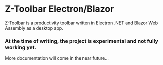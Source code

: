 # Z-Toolbar Electron/Blazor
Z-Toolbar is a productivity toolbar written in Electron .NET and Blazor Web Assembly as a desktop app.

<h3>At the time of writing, the project is experimental and not fully working yet.</h3>

More documentation will come in the near future...
